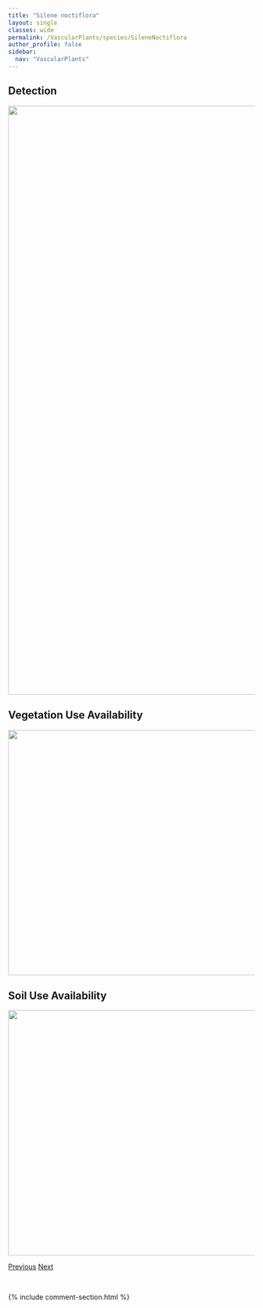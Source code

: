 ```yaml
---
title: "Silene noctiflora"
layout: single
classes: wide
permalink: /VascularPlants/species/SileneNoctiflora
author_profile: false
sidebar:
  nav: "VascularPlants"
---
```


<h2>Detection</h2>

<a href="https://drive.google.com/uc?export=view&id=118HckELUcWT9Z8Z5-UpK9yB29gytIyEb">
<img src="https://drive.google.com/uc?export=view&id=118HckELUcWT9Z8Z5-UpK9yB29gytIyEb" height = "1200" width = "800">
</a>


<h2>Vegetation Use Availability</h2>

<a href="https://drive.google.com/uc?export=view&id=1vtxQk0D5i2noAz-94D_KC5TGNLmQEeU8">
<img src="https://drive.google.com/uc?export=view&id=1vtxQk0D5i2noAz-94D_KC5TGNLmQEeU8" height = "500" width = "1000">
</a>


<h2>Soil Use Availability</h2>

<a href="https://drive.google.com/uc?export=view&id=13_I3pse5d4GsHAGkvhUofX0nbE3p4vl3">
<img src="https://drive.google.com/uc?export=view&id=13_I3pse5d4GsHAGkvhUofX0nbE3p4vl3" height = "500" width = "1000">
</a>


<a href="/DevelopmentWebsite/VascularPlants/species/SileneLatifolia" class="pagination--pager" title="Silene latifolia">Previous</a> <a href="/DevelopmentWebsite/VascularPlants/species/SileneUralensis" class="pagination--pager" title="Silene uralensis">Next</a>

<p>&nbsp;</p>

{% include comment-section.html %}
